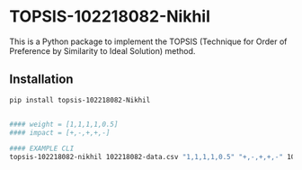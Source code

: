# TOPSIS-102218082-Nikhil

This is a Python package to implement the TOPSIS (Technique for Order of Preference by Similarity to Ideal Solution) method.

## Installation

```bash
pip install topsis-102218082-Nikhil


#### weight = [1,1,1,1,0.5]
#### impact = [+,-,+,+,-]

#### EXAMPLE CLI 
topsis-102218082-nikhil 102218082-data.csv "1,1,1,1,0.5" "+,-,+,+,-" 102218082-result.csv